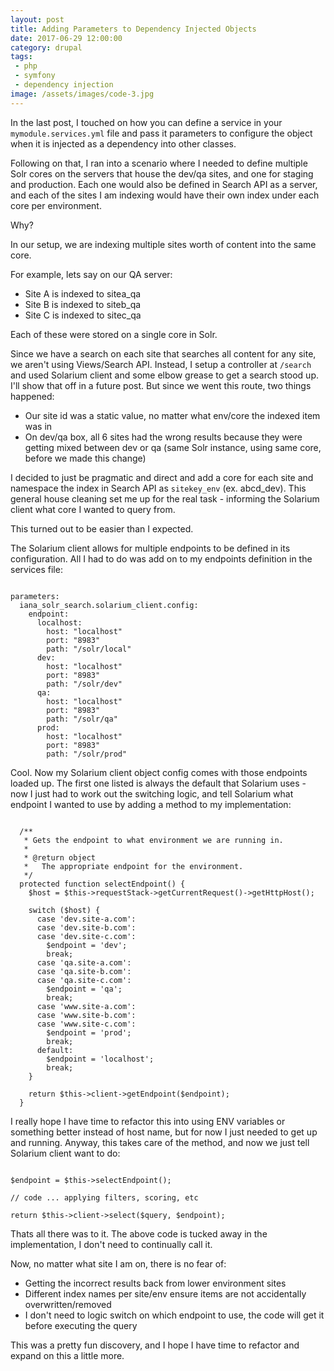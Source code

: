 ```yaml
---
layout: post
title: Adding Parameters to Dependency Injected Objects
date: 2017-06-29 12:00:00
category: drupal
tags:
 - php
 - symfony
 - dependency injection
image: /assets/images/code-3.jpg
---
```


In the last post, I touched on how you can define a service in your `mymodule.services.yml` file and pass it parameters to configure the object when it is injected as a dependency into other classes.

Following on that, I ran into a scenario where I needed to define multiple Solr cores on the servers that house the dev/qa sites, and one for staging and production. Each one would also be defined in Search API as a server, and each of the sites I am indexing would have their own index under each core per environment.

Why?

In our setup, we are indexing multiple sites worth of content into the same core.

For example, lets say on our QA server:

- Site A is indexed to sitea_qa
- Site B is indexed to siteb_qa
- Site C is indexed to sitec_qa

Each of these were stored on a single core in Solr.

Since we have a search on each site that searches all content for any site, we aren't using Views/Search API. Instead, I setup a controller at `/search` and used Solarium client and some elbow grease to get a search stood up. I'll show that off in a future post. But since we went this route, two things happened:

- Our site id was a static value, no matter what env/core the indexed item was in
- On dev/qa box, all 6 sites had the wrong results because they were getting mixed between dev or qa (same Solr instance, using same core, before we made this change)

I decided to just be pragmatic and direct and add a core for each site and namespace the index in Search API as `sitekey_env` (ex. abcd_dev). This general house cleaning set me up for the real task - informing the Solarium client what core I wanted to query from.

This turned out to be easier than I expected.

The Solarium client allows for multiple endpoints to be defined in its configuration. All I had to do was add on to my endpoints definition in the services file:

<pre class="language-yaml"><code class="language-yaml">
parameters:
  iana_solr_search.solarium_client.config:
    endpoint:
      localhost:
        host: "localhost"
        port: "8983"
        path: "/solr/local"
      dev:
        host: "localhost"
        port: "8983"
        path: "/solr/dev"
      qa:
        host: "localhost"
        port: "8983"
        path: "/solr/qa"
      prod:
        host: "localhost"
        port: "8983"
        path: "/solr/prod"
</code></pre>

Cool. Now my Solarium client object config comes with those endpoints loaded up. The first one listed is always the default that Solarium uses - now I just had to work out the switching logic, and tell Solarium what endpoint I wanted to use by adding a method to my implementation:

<pre class="language-php"><code class="language-php">
  /**
   * Gets the endpoint to what environment we are running in.
   *
   * @return object
   *   The appropriate endpoint for the environment.
   */
  protected function selectEndpoint() {
    $host = $this->requestStack->getCurrentRequest()->getHttpHost();
    
    switch ($host) {
      case 'dev.site-a.com':
      case 'dev.site-b.com':
      case 'dev.site-c.com':
        $endpoint = 'dev';
        break;
      case 'qa.site-a.com':
      case 'qa.site-b.com':
      case 'qa.site-c.com':
        $endpoint = 'qa';
        break;
      case 'www.site-a.com':
      case 'www.site-b.com':
      case 'www.site-c.com':
        $endpoint = 'prod';
        break;
      default:
        $endpoint = 'localhost';
        break;
    }

    return $this->client->getEndpoint($endpoint);
  }
</code></pre>

I really hope I have time to refactor this into using ENV variables or something better instead of host name, but for now I just needed to get up and running. Anyway, this takes care of the method, and now we just tell Solarium client want to do:

<pre class="language-php"><code class="language-php">
$endpoint = $this->selectEndpoint();

// code ... applying filters, scoring, etc

return $this->client->select($query, $endpoint);
</code></pre>

Thats all there was to it. The above code is tucked away in the implementation, I don't need to continually call it.

Now, no matter what site I am on, there is no fear of:

- Getting the incorrect results back from lower environment sites
- Different index names per site/env ensure items are not accidentally overwritten/removed
- I don't need to logic switch on which endpoint to use, the code will get it before executing the query

This was a pretty fun discovery, and I hope I have time to refactor and expand on this a little more.
